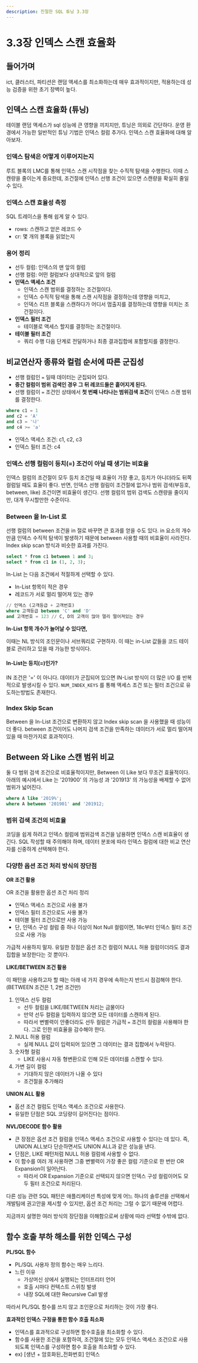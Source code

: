 ```yaml
---
description: 친절한 SQL 튜닝 3.3장
---
```


# 3.3장 인덱스 스캔 효율화

## 들어가며

ict, 클러스터, 파티션은 랜덤 액세스를 최소화하는데 매우 효과적이지만, 적용하는데 성능 검증을 위한 초기 장벽이 높다.

## 인덱스 스캔 효율화 (튜닝)

테이블 랜덤 액세스가 sql 성능에 큰 영향을 끼치지만, 튜닝은 의외로 간단하다. 운영 환경에서 가능한 일반적인 튜닝 기법은 인덱스 컬럼 추가다. 인덱스 스캔 효율화에 대해 알아보자.

### 인덱스 탐색은 어떻게 이루어지는지

루트 블록의 LMC를 통해 인덱스 스캔 시작점을 찾는 수직적 탐색을 수행한다. 이때 스캔량을 줄이는게 중요한데, 조건절에 인덱스 선행 조건이 있으면 스캔량을 확실히 줄일 수 있다.

### 인덱스 스캔 효율성 측정

SQL 트레이스을 통해 쉽게 알 수 있다.

* rows: 스캔하고 얻은 레코드 수
* cr: 몇 개의 블록을 읽었는지

### 용어 정리

* 선두 컬럼: 인덱스의 맨 앞의 컬럼
* 선행 컬럼: 어떤 컬럼보다 상대적으로 앞의 컬럼
* **인덱스 액세스 조건**
  * 인덱스 스캔 범위를 결정하는 조건절이다.
  * 인덱스 수직적 탐색을 통해 스캔 시작점을 결정하는데 영향을 미치고,
  * 인덱스 리프 블록을 스캔하다가 어디서 멈출지를 결정하는데 영향을 미치는 조건절이다.
* **인덱스 필터 조건**
  * 테이블로 액세스 할지를 결정하는 조건절이다.
* **테이블 필터 조건**
  * 쿼리 수행 다음 단계로 전달하거나 최종 결과집합에 포함할지를 결정한다.

## 비교연산자 종류와 컬럼 순서에 따른 군집성

* 선행 컬럼인 `=` 일때 데이터는 군집되어 있다.
* **중간 컬럼이 범위 검색인 경우 그 뒤 레코드들은 흩어지게 된다.**
* 선행 컬럼이 `=` 조건인 상태에서 **첫 번째 나타나는 범위검색 조건**이 인덱스 스캔 범위를 결정한다.

```sql
where c1 = 1
and c2 = 'A'
and c3 = '나'
and c4 >= 'a'
```

* 인덱스 액세스 조건: c1, c2, c3
* 인덱스 필터 조건: c4

### 인덱스 선행 컬럼이 등치(=) 조건이 아닐 때 생기는 비효율

인덱스 컬럼의 조건절이 모두 등치 조건일 때 효율이 가장 좋고, 등치가 아니더라도 뒤쪽 컬럼일 때도 효율이 좋다. 반면, 인덱스 선행 컬림이 조건절에 없거나 범위 검색(부등호, between, like) 조건이면 비효율이 생긴다. 선행 컬럼의 범위 검색도 스캔량을 줄이지만, 대개 무시할만한 수준이다.

### Between 을 In-List 로

선행 컬럼의 between 조건을 in 절로 바꾸면 큰 효과를 얻을 수도 있다. in 요소의 개수만큼 인덱스 수직적 탐색이 발생하기 때문에 between 사용할 때의 비효율이 사라진다. Index skip scan 방식과 비슷한 효과를 가진다.

```sql
select * from c1 between 1 and 3;
select * from c1 in (1, 2, 3);
```

In-List 는 다음 조건에서 적절하게 선택할 수 있다.

* In-List 항목이 적은 경우
* 레코드가 서로 멀리 떨어져 있는 경우

```sql
// 인덱스 (고객등급 + 고객번호)
where 고객등급 between 'C' and 'D'
and 고객번호 = 123 // C, D의 고객이 많아 멀리 떨어져있는 경우
```

**In-List 항목 개수가 늘어날 수 있다면,**

이때는 NL 방식의 조인문이나 서브쿼리로 구현하자. 이 때는 in-List 값들을 코드 테이블로 관리하고 있을 때 가능한 방식이다.

#### **In-List는 등치(=)인가?**

IN 조건은 '=' 이 아니다. 데이터가 군집되어 있으면 IN-List 방식이 더 많은 I/O 를 반복적으로 발생시킬 수 있다. `NUM_INDEX_KEYS` 를 통해 액세스 조건 또는 필터 조건으로 유도하는방법도 존재한다.

### Index Skip Scan

Between 을 In-List 조건으로 변환하지 않고 Index skip scan 을 사용했을 때 성능이 더 좋다. between 조건이어도 나머지 검색 조건을 만족하는 데이터가 서로 멀리 떨어져 있을 때 마찬가지로 효과적이다.

## Between 와 Like 스캔 범위 비교

둘 다 범위 검색 조건으로 비효율적이지만, Between 이 Like 보다 무조건 효율적이다. 아래의 예시에서 Like 는 '201900' 의 가능성 과 '201913' 의 가능성을 배제할 수 없어 범위가 넓어진다.

```sql
where A like '2019%';
where A between '201901' and '201912;
```

### 범위 검색 조건의 비효율

코딩을 쉽게 하려고 인덱스 컬럼에 범위검색 조건을 남용하면 인덱스 스캔 비효율이 생긴다. SQL 작성할 때 주의해야 하며, 데이터 분포에 따라 인덱스 컬럼에 대한 비교 연산자를 신중하게 선택해야 한다.

### 다양한 옵션 조건 처리 방식의 장단점

**OR 조건 활용**

OR 조건을 활용한 옵션 조건 처리 정리

* 인덱스 액세스 조건으로 사용 불가
* 인덱스 필터 조건으로도 사용 불가
* 테이블 필터 조건으로만 사용 가능
* 단, 인덱스 구성 컬럼 중 하나 이상이 Not Null 컬럼이면, 18c부터 인덱스 필터 조건으로 사용 가능

가급적 사용하지 말자. 유일한 장점은 옵션 조건 컬럼이 NULL 허용 컬럼이더라도 결과집합을 보장한다는 것 뿐이다.

**LIKE/BETWEEN 조건 활용**

이 패턴을 사용하고자 할 때는 아래 네 가지 경우에 속하는지 반드시 점검해야 한다. (BETWEEN 조건은 1, 2번 조건만)

1. 인덱스 선두 컬럼
   * 선두 컬럼을 LIKE/BETWEEN 처리는 금물이다
   * 만약 선두 컬럼을 입력하지 않으면 모든 데이터를 스캔하게 된다.
   * 따라서 변별력이 안좋더라도 선두 컬럼은 가급적 `=` 조건의 컬럼을 사용해야 한다. 그로 인한 비효율을 감수해야 한다.
2. NULL 허용 컬럼
   * 실제 NULL 값이 입력되어 있으면 그 데이터는 결과 집합에서 누락된다.
3. 숫자형 컬럼
   * LIKE 사용시 자동 형변환으로 인해 모든 데이터를 스캔할 수 있다.
4. 가변 길이 컬럼
   * 기대하지 않은 데이터가 나올 수 있다
   * 조건절을 추가해라

**UNION ALL 활용**

* 옵션 조건 컬럼도 인덱스 액세스 조건으로 사용한다.
* 유일한 단점은 SQL 코딩량이 길어진다는 점이다.

**NVL/DECODE 함수 활용**

* 큰 장점은 옵션 조건 컬럼을 인덱스 액세스 조건으로 사용할 수 있다는 데 있다. 즉, UNION ALL보다 단순하면서도 UNION ALL과 같은 성능을 낸다.
* 단점은, LIKE 패턴처럼 NULL 허용 컬럼에 사용할 수 없다.
* 이 함수를 여러 개 사용하면 그중 변별력이 가장 좋은 컬럼 기준으로 한 번만 OR Expansion이 일어난다.
  * 따라서 OR Expansion 기준으로 선택되지 않으면 인덱스 구성 컬럼이어도 모두 필터 조건으로 처리된다.

다른 성능 관련 SQL 패턴은 애플리케이션 특성에 맞게 어느 하나의 솔루션을 선택해서 개발팀에 권고안을 제시할 수 있지만, 옵션 조건 처리는 그럴 수 없기 때문에 어렵다.

지금까지 설명한 여러 방식의 장단점을 이해함으로써 상황에 따라 선택할 수밖에 없다.

## 함수 호출 부하 해소를 위한 인덱스 구성

**PL/SQL 함수**

* PL/SQL 사용자 정의 함수는 매우 느리다.
* 느린 이유
  * 가상머신 상에서 실행되는 인터프리터 언어
  * 호출 시마다 컨텍스트 스위칭 발생
  * 내장 SQL에 대한 Recursive Call 발생

따라서 PL/SQL 함수를 쓰지 않고 조인문으로 처리하는 것이 가장 좋다.

**효과적인 인덱스 구정을 통한 함수 호출 최소화**

* 인덱스를 효과적으로 구성하면 함수호출을 최소화할 수 있다.
* 함수를 사용한 조건을 포함하여, 조건절에 있는 모두 인덱스 액세스 조건으로 사용되도록 인덱스를 구성하면 함수 호출을 최소화할 수 있다.
* ex) \[생년 + 암호화된\_전화번호] 인덱스

